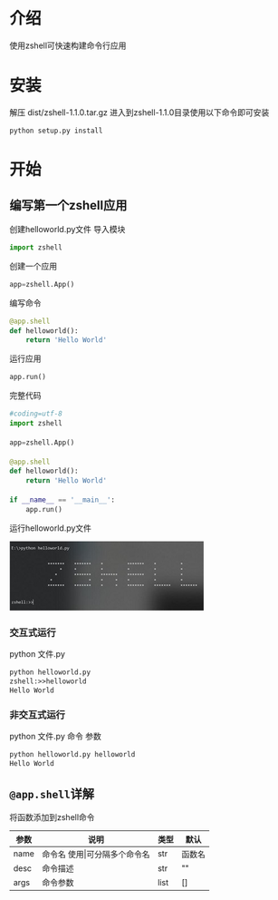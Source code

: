 
# 介绍
使用zshell可快速构建命令行应用


# 安装
解压 dist/zshell-1.1.0.tar.gz 进入到zshell-1.1.0目录使用以下命令即可安装
```shell
python setup.py install
```

# 开始
## 编写第一个zshell应用
创建helloworld.py文件
导入模块
```python
import zshell

```
创建一个应用
```python
app=zshell.App()
```
编写命令
```python
@app.shell
def helloworld():
    return 'Hello World'
```
运行应用
```python
app.run()
```
完整代码
```python
#coding=utf-8
import zshell

app=zshell.App()

@app.shell
def helloworld():
    return 'Hello World'
    
if __name__ == '__main__':
    app.run()
```

运行helloworld.py文件

![图1](https://raw.githubusercontent.com/cedar12/zshell/master/example-images/helloworld-1.jpg)

### 交互式运行
python 文件.py
```shell
python helloworld.py
zshell:>>helloworld
Hello World
```
### 非交互式运行
python 文件.py 命令 参数
```shell
python helloworld.py helloworld
Hello World
```

## `@app.shell`详解
将函数添加到zshell命令

| 参数 | 说明   | 类型  | 默认 |
|--	 |--	 |--   |--   |
| name | 命令名 使用\|可分隔多个命令名 | str  | 函数名 |
| desc | 命令描述 | str | ""    |
| args | 命令参数 | list | []    |




